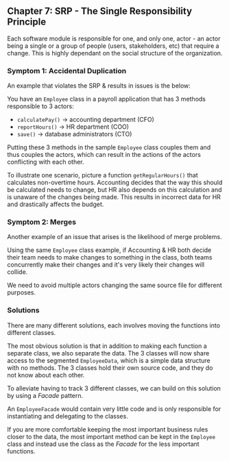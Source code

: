 ## Chapter 7: SRP - The Single Responsibility Principle

Each software module is responsible for one, and only one, actor - an actor being a single or a group of people (users, stakeholders, etc) that require a change. This is highly dependant on the social structure of the organization.

### Symptom 1: Accidental Duplication

An example that violates the SRP & results in issues is the below:

You have an `Employee` class in a payroll application that has 3 methods responsible to 3 actors:

- `calculatePay()` -> accounting department (CFO)
- `reportHours()` -> HR department (COO)
- `save()` -> database administrators (CTO)

Putting these 3 methods in the sample `Employee` class couples them and thus couples the actors, which can result in the actions of the actors conflicting with each other.

To illustrate one scenario, picture a function `getRegularHours()` that calculates non-overtime hours. Accounting decides that the way this should be calculated needs to change, but HR also depends on this calculation and is unaware of the changes being made. This results in incorrect data for HR and drastically affects the budget.

### Symptom 2: Merges

Another example of an issue that arises is the likelihood of merge problems.

Using the same `Employee` class example, if Accounting & HR both decide their team needs to make changes to something in the class, both teams concurrently make their changes and it's very likely their changes will collide.

We need to avoid multiple actors changing the same source file for different purposes.

### Solutions

There are many different solutions, each involves moving the functions into different classes.

The most obvious solution is that in addition to making each function a separate class, we also separate the data. The 3 classes will now share access to the segmented `EmployeeData`, which is a simple data structure with no methods. The 3 classes hold their own source code, and they do not know about each other.

To alleviate having to track 3 different classes, we can build on this solution by using a _Facade_ pattern.

An `EmployeeFacade` would contain very little code and is only responsible for instantiating and delegating to the classes.

If you are more comfortable keeping the most important business rules closer to the data, the most important method can be kept in the `Employee` class and instead use the class as the _Facade_ for the less important functions.
